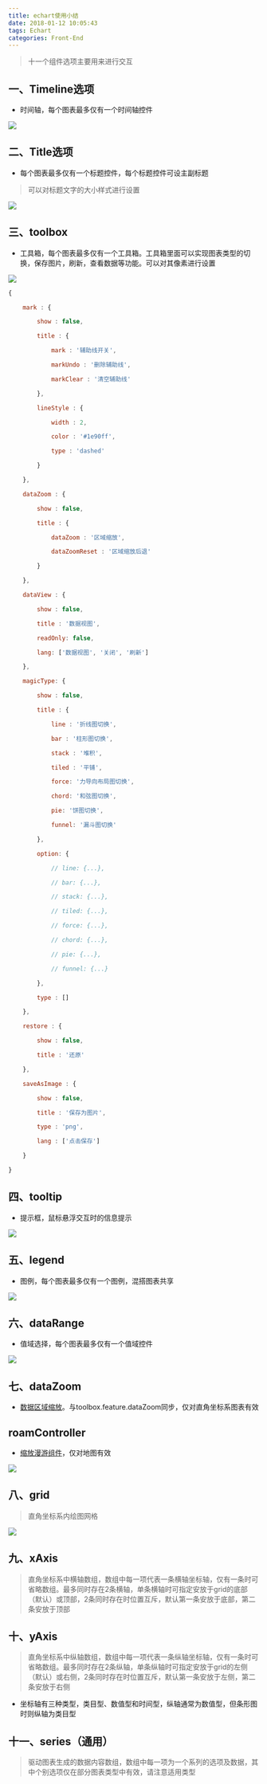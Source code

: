 ```yaml
---
title: echart使用小结
date: 2018-01-12 10:05:43
tags: Echart
categories: Front-End
---
```


> 十一个组件选项主要用来进行交互

一、Timeline选项
---

- 时间轴，每个图表最多仅有一个时间轴控件

![](http://blog.poetries.top/img-repo/2019/10/45.png)

二、Title选项
---

- 每个图表最多仅有一个标题控件，每个标题控件可设主副标题

> 可以对标题文字的大小样式进行设置

![](http://blog.poetries.top/img-repo/2019/10/46.png)


三、toolbox
---

- 工具箱，每个图表最多仅有一个工具箱。工具箱里面可以实现图表类型的切换，保存图片，刷新，查看数据等功能。可以对其像素进行设置

![](http://blog.poetries.top/img-repo/2019/10/47.png)


```javascript
{

    mark : {

        show : false,

        title : {

            mark : '辅助线开关',

            markUndo : '删除辅助线',

            markClear : '清空辅助线'

        },

        lineStyle : {

            width : 2,

            color : '#1e90ff',

            type : 'dashed'

        }

    },

    dataZoom : {

        show : false,

        title : {

            dataZoom : '区域缩放',

            dataZoomReset : '区域缩放后退'

        }

    },

    dataView : {

        show : false,

        title : '数据视图',

        readOnly: false,

        lang: ['数据视图', '关闭', '刷新']

    },

    magicType: {

        show : false,

        title : {

            line : '折线图切换',

            bar : '柱形图切换',

            stack : '堆积',

            tiled : '平铺',

            force: '力导向布局图切换',

            chord: '和弦图切换',

            pie: '饼图切换',

            funnel: '漏斗图切换'

        },

        option: {

            // line: {...},

            // bar: {...},

            // stack: {...},

            // tiled: {...},

            // force: {...},

            // chord: {...},

            // pie: {...},

            // funnel: {...}

        },

        type : []

    },

    restore : {

        show : false,

        title : '还原'

    },

    saveAsImage : {

        show : false,

        title : '保存为图片',

        type : 'png',

        lang : ['点击保存']

    }

}

```

四、tooltip
---

- 提示框，鼠标悬浮交互时的信息提示

![](http://blog.poetries.top/img-repo/2019/10/48.png)

五、legend
---

- 图例，每个图表最多仅有一个图例，混搭图表共享

![](http://blog.poetries.top/img-repo/2019/10/49.png)

六、dataRange
---

- 值域选择，每个图表最多仅有一个值域控件

![](http://blog.poetries.top/img-repo/2019/10/50.png)

七、dataZoom
---

- [数据区域缩放](http://echarts.baidu.com/echarts2/doc/example/dataZoom.html)。与toolbox.feature.dataZoom同步，仅对直角坐标系图表有效

roamController
---

- [缩放漫游组件](http://echarts.baidu.com/echarts2/doc/example/map1.html)，仅对地图有效

![](http://blog.poetries.top/img-repo/2019/10/51.png)

八、grid
---

> 直角坐标系内绘图网格

![](http://blog.poetries.top/img-repo/2019/10/52.png)

九、xAxis
---

> 直角坐标系中横轴数组，数组中每一项代表一条横轴坐标轴，仅有一条时可省略数组。最多同时存在2条横轴，单条横轴时可指定安放于grid的底部（默认）或顶部，2条同时存在时位置互斥，默认第一条安放于底部，第二条安放于顶部

十、yAxis
---

> 直角坐标系中纵轴数组，数组中每一项代表一条纵轴坐标轴，仅有一条时可省略数组。最多同时存在2条纵轴，单条纵轴时可指定安放于grid的左侧（默认）或右侧，2条同时存在时位置互斥，默认第一条安放于左侧，第二条安放于右侧

- 坐标轴有三种类型，类目型、数值型和时间型，纵轴通常为数值型，但条形图时则纵轴为类目型

十一、series（通用）
---

> 驱动图表生成的数据内容数组，数组中每一项为一个系列的选项及数据，其中个别选项仅在部分图表类型中有效，请注意适用类型
